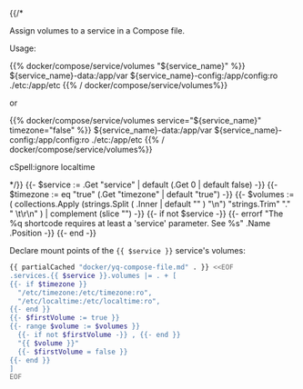 {{/*

Assign volumes to a service in a Compose file.

Usage:

  {{% docker/compose/service/volumes "${service_name}" %}}
  ${service_name}-data:/app/var
  ${service_name}-config:/app/config:ro
  ./etc:/app/etc
  {{% / docker/compose/service/volumes%}}

or

  {{% docker/compose/service/volumes service="${service_name}"
    timezone="false" %}}
  ${service_name}-data:/app/var
  ${service_name}-config:/app/config:ro
  ./etc:/app/etc
  {{% / docker/compose/service/volumes%}}

cSpell:ignore localtime

*/}}
{{- $service := .Get "service" | default (.Get 0 | default false) -}}
{{- $timezone := eq "true" (.Get "timezone" | default "true") -}}
{{- $volumes := ( collections.Apply
    (strings.Split ( .Inner | default "" ) "\n")
    "strings.Trim" "." " \t\r\n" ) | complement (slice "")
  -}}
{{- if not $service -}}
  {{-
    errorf
    "The %q shortcode requires at least a 'service' parameter. See %s"
    .Name .Position
  -}}
{{- end -}}

Declare mount points of the `{{ $service }}` service's volumes:

```bash
{{ partialCached "docker/yq-compose-file.md" . }} <<EOF
.services.{{ $service }}.volumes |= . + [
{{- if $timezone }}
  "/etc/timezone:/etc/timezone:ro",
  "/etc/localtime:/etc/localtime:ro",
{{- end }}
{{- $firstVolume := true }}
{{- range $volume := $volumes }}
  {{- if not $firstVolume -}} , {{- end }}
  "{{ $volume }}"
  {{- $firstVolume = false }}
{{- end }}
]
EOF
```
